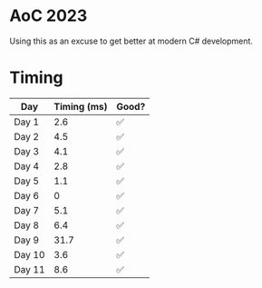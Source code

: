 # AoC 2023

Using this as an excuse to get better at modern C# development.

# Timing

| Day    | Timing (ms) | Good? |
|--------|-------------| ----  |
| Day 1  | 2.6         |✅     |
| Day 2  | 4.5         |✅     |
| Day 3  | 4.1         |✅     |
| Day 4  | 2.8         |✅     |
| Day 5  | 1.1         |✅     |
| Day 6  | 0           |✅     |
| Day 7  | 5.1         |✅     |
| Day 8  | 6.4         |✅     |
| Day 9  | 31.7        |✅     |
| Day 10 | 3.6         |✅     |
| Day 11 | 8.6         |✅     |
